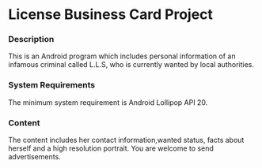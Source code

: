 # License Business Card Project
### Description
This is an Android program which includes personal information of an infamous criminal called L.L.S, who is currently wanted by local authorities.
### System Requirements
The minimum system requirement is Android Lollipop API 20.
### Content 
The content includes her contact information,wanted status, facts about herself and a high resolution portrait.
You are welcome to send advertisements.
